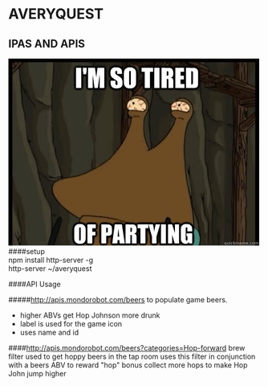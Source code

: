 # AVERYQUEST  
## IPAS AND APIS  
![alt tag](slurm.jpg)  
####setup    
npm install http-server -g    
http-server ~/averyquest  


####API Usage

#####http://apis.mondorobot.com/beers to populate game beers.  
- higher ABVs get Hop Johnson more drunk
- label is used for the game icon
- uses name and id


####http://apis.mondorobot.com/beers?categories=Hop-forward
brew filter used to get hoppy beers in the tap room
uses this filter in conjunction with a beers ABV to reward "hop" bonus
collect more hops to make Hop John jump higher
